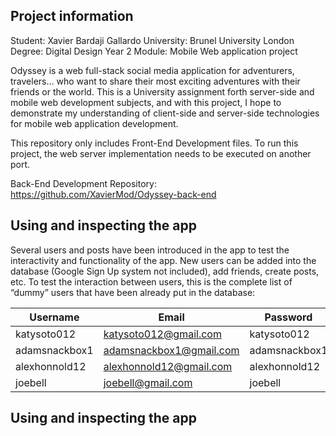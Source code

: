 ## Project information

Student: Xavier Bardaji Gallardo
University: Brunel University London
Degree: Digital Design Year 2
Module: Mobile Web application project

Odyssey is a web full-stack social media application for adventurers, travelers… who want to share their most exciting adventures with their friends or the world. This is a University assignment forth server-side and mobile web development subjects, and with this project, I hope to demonstrate my understanding of client-side and server-side technologies for mobile web application development.

This repository only includes Front-End Development files. To run this project, the web server implementation needs to be executed on another port. 

Back-End Development Repository: https://github.com/XavierMod/Odyssey-back-end

## Using and inspecting the app

Several users and posts have been introduced in the app to test the interactivity and functionality of the app. New users can be added into the database (Google Sign Up system not included), add friends, create posts, etc. To test the interaction between users, this is the complete list of “dummy” users that have been already put in the database:

| Username      | Email                   | Password      |
|---------------|-------------------------|---------------|
| katysoto012   | katysoto012@gmail.com   | katysoto012   |
| adamsnackbox1 | adamsnackbox1@gmail.com | adamsnackbox1 |
| alexhonnold12 | alexhonnold12@gmail.com | alexhonnold12 |
| joebell       | joebell@gmail.com       | joebell       |

## Using and inspecting the app
